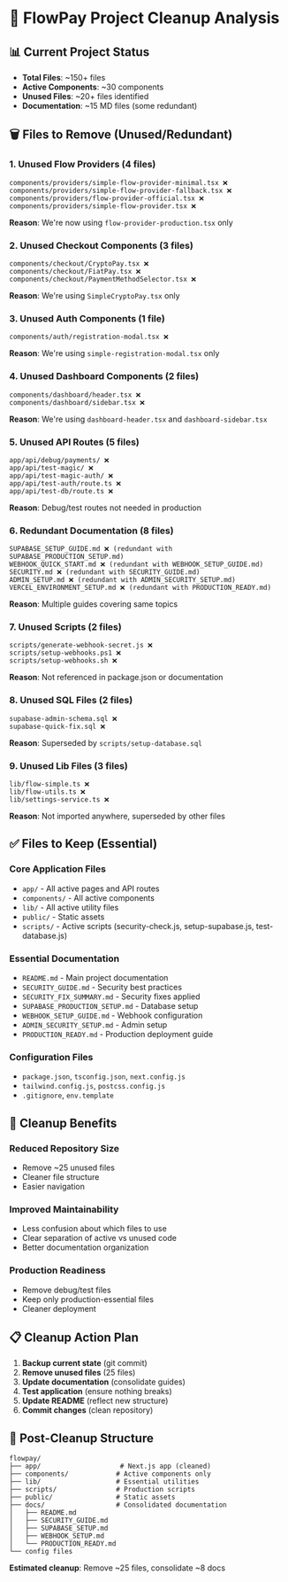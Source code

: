 # 🧹 FlowPay Project Cleanup Analysis

## 📊 Current Project Status
- **Total Files**: ~150+ files
- **Active Components**: ~30 components
- **Unused Files**: ~20+ files identified
- **Documentation**: ~15 MD files (some redundant)

## 🗑️ Files to Remove (Unused/Redundant)

### 1. **Unused Flow Providers** (4 files)
```
components/providers/simple-flow-provider-minimal.tsx ❌
components/providers/simple-flow-provider-fallback.tsx ❌
components/providers/flow-provider-official.tsx ❌
components/providers/simple-flow-provider.tsx ❌
```
**Reason**: We're now using `flow-provider-production.tsx` only

### 2. **Unused Checkout Components** (3 files)
```
components/checkout/CryptoPay.tsx ❌
components/checkout/FiatPay.tsx ❌
components/checkout/PaymentMethodSelector.tsx ❌
```
**Reason**: We're using `SimpleCryptoPay.tsx` only

### 3. **Unused Auth Components** (1 file)
```
components/auth/registration-modal.tsx ❌
```
**Reason**: We're using `simple-registration-modal.tsx` only

### 4. **Unused Dashboard Components** (2 files)
```
components/dashboard/header.tsx ❌
components/dashboard/sidebar.tsx ❌
```
**Reason**: We're using `dashboard-header.tsx` and `dashboard-sidebar.tsx`

### 5. **Unused API Routes** (5 files)
```
app/api/debug/payments/ ❌
app/api/test-magic/ ❌
app/api/test-magic-auth/ ❌
app/api/test-auth/route.ts ❌
app/api/test-db/route.ts ❌
```
**Reason**: Debug/test routes not needed in production

### 6. **Redundant Documentation** (8 files)
```
SUPABASE_SETUP_GUIDE.md ❌ (redundant with SUPABASE_PRODUCTION_SETUP.md)
WEBHOOK_QUICK_START.md ❌ (redundant with WEBHOOK_SETUP_GUIDE.md)
SECURITY.md ❌ (redundant with SECURITY_GUIDE.md)
ADMIN_SETUP.md ❌ (redundant with ADMIN_SECURITY_SETUP.md)
VERCEL_ENVIRONMENT_SETUP.md ❌ (redundant with PRODUCTION_READY.md)
```
**Reason**: Multiple guides covering same topics

### 7. **Unused Scripts** (2 files)
```
scripts/generate-webhook-secret.js ❌
scripts/setup-webhooks.ps1 ❌
scripts/setup-webhooks.sh ❌
```
**Reason**: Not referenced in package.json or documentation

### 8. **Unused SQL Files** (2 files)
```
supabase-admin-schema.sql ❌
supabase-quick-fix.sql ❌
```
**Reason**: Superseded by `scripts/setup-database.sql`

### 9. **Unused Lib Files** (3 files)
```
lib/flow-simple.ts ❌
lib/flow-utils.ts ❌
lib/settings-service.ts ❌
```
**Reason**: Not imported anywhere, superseded by other files

## ✅ Files to Keep (Essential)

### **Core Application Files**
- `app/` - All active pages and API routes
- `components/` - All active components
- `lib/` - All active utility files
- `public/` - Static assets
- `scripts/` - Active scripts (security-check.js, setup-supabase.js, test-database.js)

### **Essential Documentation**
- `README.md` - Main project documentation
- `SECURITY_GUIDE.md` - Security best practices
- `SECURITY_FIX_SUMMARY.md` - Security fixes applied
- `SUPABASE_PRODUCTION_SETUP.md` - Database setup
- `WEBHOOK_SETUP_GUIDE.md` - Webhook configuration
- `ADMIN_SECURITY_SETUP.md` - Admin setup
- `PRODUCTION_READY.md` - Production deployment guide

### **Configuration Files**
- `package.json`, `tsconfig.json`, `next.config.js`
- `tailwind.config.js`, `postcss.config.js`
- `.gitignore`, `env.template`

## 🎯 Cleanup Benefits

### **Reduced Repository Size**
- Remove ~25 unused files
- Cleaner file structure
- Easier navigation

### **Improved Maintainability**
- Less confusion about which files to use
- Clear separation of active vs unused code
- Better documentation organization

### **Production Readiness**
- Remove debug/test files
- Keep only production-essential files
- Cleaner deployment

## 📋 Cleanup Action Plan

1. **Backup current state** (git commit)
2. **Remove unused files** (25 files)
3. **Update documentation** (consolidate guides)
4. **Test application** (ensure nothing breaks)
5. **Update README** (reflect new structure)
6. **Commit changes** (clean repository)

## 🚀 Post-Cleanup Structure

```
flowpay/
├── app/                    # Next.js app (cleaned)
├── components/            # Active components only
├── lib/                   # Essential utilities
├── scripts/               # Production scripts
├── public/                # Static assets
├── docs/                  # Consolidated documentation
│   ├── README.md
│   ├── SECURITY_GUIDE.md
│   ├── SUPABASE_SETUP.md
│   ├── WEBHOOK_SETUP.md
│   └── PRODUCTION_READY.md
└── config files
```

**Estimated cleanup**: Remove ~25 files, consolidate ~8 docs
